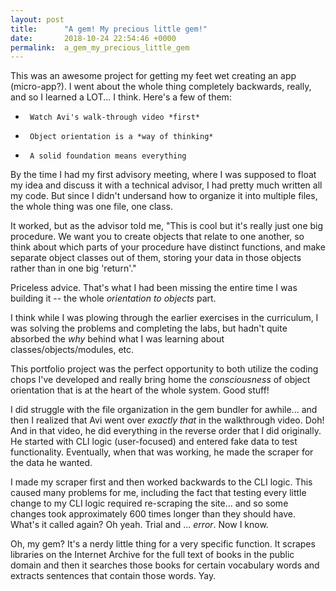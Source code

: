 ```yaml
---
layout: post
title:      "A gem! My precious little gem!"
date:       2018-10-24 22:54:46 +0000
permalink:  a_gem_my_precious_little_gem
---
```



This was an awesome project for getting my feet wet creating an app (micro-app?). I went about the whole thing completely backwards, really, and so I learned a LOT... I think.  Here's a few of them:
*      Watch Avi's walk-through video *first*
*      Object orientation is a *way of thinking*
*      A solid foundation means everything

By the time I had my first advisory meeting, where I was supposed to float my idea and discuss it with a technical advisor, I had pretty much written all my code. But since I didn't undersand how to organize it into multiple files, the whole thing was one file, one class.

It worked, but as the advisor told me, "This is cool but it's really just one big procedure. We want you to create objects that relate to one another, so think about which parts of your procedure have distinct functions, and make separate object classes out of them, storing your data in those objects rather than in one big 'return'."

Priceless advice. That's what I had been missing the entire time I was building it -- the whole *orientation to objects* part.

I think while I was plowing through the earlier exercises in the curriculum, I was solving the problems and completing the labs, but hadn't quite absorbed the *why* behind what I was learning about classes/objects/modules, etc.

This portfolio project was the perfect opportunity to both utilize the coding chops I've developed and really bring home the *consciousness* of object orientation that is at the heart of the whole system. Good stuff!

I did struggle with the file organization in the gem bundler for awhile... and then I realized that Avi went over *exactly that* in the walkthrough video. Doh! And in that video, he did everything in the reverse order that I did originally. He started with CLI logic (user-focused) and entered fake data to test functionality. Eventually, when that was working, he made the scraper for the data he wanted. 

I made my scraper first and then worked backwards to the CLI logic. This caused many problems for me, including the fact that testing every little change to my CLI logic required re-scraping the site... and so some changes took approximately 600 times longer than they should have. What's it called again? Oh yeah. Trial and ... *error*. Now I know.

Oh, my gem?  It's a nerdy little thing for a very specific function. It scrapes libraries on the Internet Archive for the full text of books in the public domain and then it searches those books for certain vocabulary words and extracts sentences that contain those words. Yay.

